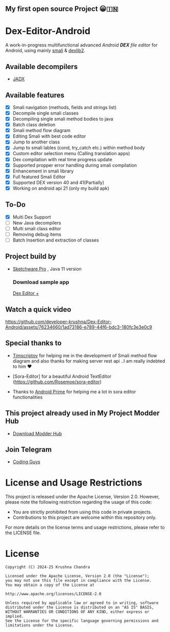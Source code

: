 ## My first open source Project 😀🇮🇳
# Dex-Editor-Android
A work-in-progress multifunctional advanced *Android **DEX** file editor* for Android, using mainly [smali](https://github.com/google/smali) & [dexlib2](https://github.com/google/smali/tree/main/dexlib2).
## Available decompilers
- [JADX](https://github.com/skylot/jadx)

## Available features 
- [x] Smali navigation (methods, fields and strings list)
- [x] Decompile single smali classes 
- [x] Decompiling single smali method bodies to java
- [x] Batch class deletion
- [x] Smali method flow diagram
- [x] Editing Smali with best code editor
- [x] Jump to another class
- [x] Jump to smali lables (cond, try_catch etc.) within method body
- [x] Custom editor selection menu (Calling translation apps)
- [x] Dex compilation with real time progress update
- [x] Supported propper error handling during smali compilation 
- [x] Enhancement in smali library
- [x] Full featured Smali Editor 
- [x] Supported DEX version 40 and 41(Partially)
- [x] Working on android api 21 (only my build apk)
## To-Do
- [x] Multi Dex Support
- [ ] New Java decompilers
- [ ] Multi smali class editor
- [ ] Removing debug items
- [ ] Batch Insertion and extraction of classes
## Project build by 
- [Sketchware Pro](https://github.com/Sketchware-Pro/Sketchware-Pro) , Java 11 version
  ### Download sample app
  [Dex Editor +](https://github.com/developer-krushna/Dex-Editor-Android/releases/tag/v1.3-final)
## Watch a quick video
https://github.com/developer-krushna/Dex-Editor-Android/assets/76234660/1ad73186-e789-44f6-bdc3-180fc3e3e0c9
## Special thanks to
- [Timscriptov](https://github.com/timscriptov) for helping me in the development of Smali method flow diagram and also thanks for making server rest api ..I am really indebted to him ♥️

- [Sora-Editor] for a beautiful Android TextEditor (https://github.com/Rosemoe/sora-editor)

- Thanks to [Android Prime](https://github.com/abodinagdat16) for helping me a lot in sora editor functionalities

## This project already used in My Project Modder Hub
- [Download Modder Hub](https://modder-hub.blogspot.com)

## Join Telegram
- [Coding Guys](https://t.me/coding_guys)
  
# License and Usage Restrictions

This project is released under the Apache License, Version 2.0. However, please note the following restriction regarding the usage of this code:

- You are strictly prohibited from using this code in private projects.
- Contributions to this project are welcome within this repository only.

For more details on the license terms and usage restrictions, please refer to the LICENSE file.

# License
    Copyright (C) 2024-25 Krushna Chandra

    Licensed under the Apache License, Version 2.0 (the "License");
    you may not use this file except in compliance with the License.
    You may obtain a copy of the License at

    http://www.apache.org/licenses/LICENSE-2.0

    Unless required by applicable law or agreed to in writing, software
    distributed under the License is distributed on an "AS IS" BASIS,
    WITHOUT WARRANTIES OR CONDITIONS OF ANY KIND, either express or implied.
    See the License for the specific language governing permissions and
    limitations under the License.

